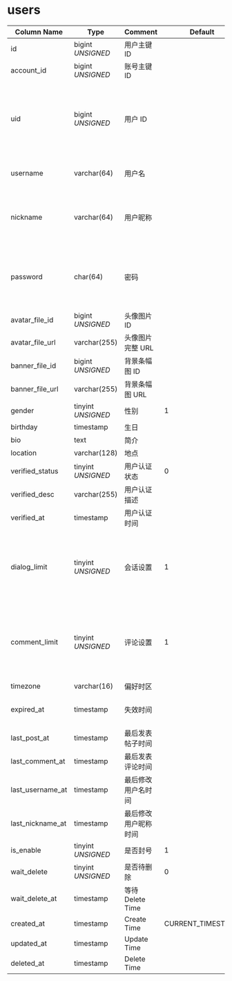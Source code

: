 # users

| Column Name | Type | Comment | Default | Null | Remark |
| --- | --- | --- | --- | --- | --- |
| id | bigint *UNSIGNED* | 用户主键 ID |  | NO | 自动递赠 |
| account_id | bigint *UNSIGNED* | 账号主键 ID |  | NO | 关联字段 [accounts->id](../accounts/accounts.md) |
| uid | bigint *UNSIGNED* | 用户 ID |  | NO | **唯一值**<br>初始化 8 位数随机生成，8 位数不够再 9 位数，以此类推。<br>随机生成时，不以 0 开头 |
| username | varchar(64) | 用户名 |  | NO | **唯一值**，只能是包含字母、数字和单个连字符 |
| nickname | varchar(64) | 用户昵称 |  | NO | 不能带标点符号或特殊符号<br>允许有单个空格，但空格不能在开头或结尾 |
| password | char(64) | 密码 |  | YES | 加密存储<br>为空代表无密码，切换用户无需验证<br>密码四位数起，只能是数字、英文字母，或者两种组合 |
| avatar_file_id | bigint *UNSIGNED* | 头像图片 ID |  | YES | 关联字段 [files->id](../systems/files.md) |
| avatar_file_url | varchar(255) | 头像图片完整 URL |  | YES |  |
| banner_file_id | bigint *UNSIGNED* | 背景条幅图 ID |  | YES | 关联字段 [files->id](../systems/files.md) |
| banner_file_url | varchar(255) | 背景条幅图 URL |  | YES |  |
| gender | tinyint *UNSIGNED* | 性别 | 1 | NO | 1.未知 / 2.男 / 3.女 |
| birthday | timestamp | 生日 |  | YES |  |
| bio | text | 简介 |  | YES |  |
| location | varchar(128) | 地点 |  | YES |  |
| verified_status | tinyint *UNSIGNED* | 用户认证状态 | 0 | NO | 0.未认证 / 1.已认证 |
| verified_desc | varchar(255) | 用户认证描述 |  | YES |  |
| verified_at | timestamp | 用户认证时间 |  | YES |  |
| dialog_limit | tinyint *UNSIGNED* | 会话设置 | 1 | NO | 1.允许所有用户<br>2.仅允许我关注的用户<br>3.我关注的用户和已认证的用户（verified_status）<br>4.不允许所有用户 |
| comment_limit | tinyint *UNSIGNED* | 评论设置 | 1 | NO | 1.允许所有用户<br>2.仅允许我关注的用户<br>3.我关注的用户和已认证的用户（verified_status）<br>4.不允许所有用户 |
| timezone | varchar(16) | 偏好时区 |  | YES |  |
| expired_at | timestamp | 失效时间 |  | YES | 私有模式专用字段，为空代表永久有效 |
| last_post_at | timestamp | 最后发表帖子时间 |  | YES |  |
| last_comment_at | timestamp | 最后发表评论时间 |  | YES |  |
| last_username_at | timestamp | 最后修改用户名时间 |  | YES |  |
| last_nickname_at | timestamp | 最后修改用户昵称时间 |  | YES |  |
| is_enable | tinyint *UNSIGNED* | 是否封号 | 1 | NO | 0.封号 / 1.正常 |
| wait_delete | tinyint *UNSIGNED* | 是否待删除 | 0 | NO | 0.否 / 1.是 |
| wait_delete_at | timestamp | 等待Delete Time |  | YES |  |
| created_at | timestamp | Create Time | CURRENT_TIMESTAMP | NO |  |
| updated_at | timestamp | Update Time |  | YES |  |
| deleted_at | timestamp | Delete Time |  | YES |  |
